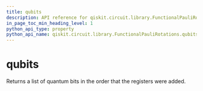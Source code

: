 ```yaml
---
title: qubits
description: API reference for qiskit.circuit.library.FunctionalPauliRotations.qubits
in_page_toc_min_heading_level: 1
python_api_type: property
python_api_name: qiskit.circuit.library.FunctionalPauliRotations.qubits
---
```


# qubits

Returns a list of quantum bits in the order that the registers were added.


